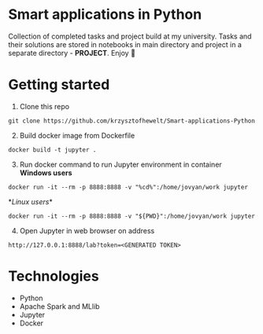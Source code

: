 # Smart applications in Python
Collection of completed tasks and project build at my university.
Tasks and their solutions are stored in notebooks in main directory and project in a separate directory - **PROJECT**.
Enjoy :muscle:

# Getting started
1. Clone this repo
```
git clone https://github.com/krzysztofhewelt/Smart-applications-Python
```
2. Build docker image from Dockerfile
```
docker build -t jupyter .
```
3. Run docker command to run Jupyter environment in container\
**Windows users**
```
docker run -it --rm -p 8888:8888 -v "%cd%":/home/jovyan/work jupyter
```
\**Linux users**
```
docker run -it --rm -p 8888:8888 -v "${PWD}":/home/jovyan/work jupyter
```
4. Open Jupyter in web browser on address
```
http://127.0.0.1:8888/lab?token=<GENERATED TOKEN>
```

# Technologies
- Python
- Apache Spark and MLlib
- Jupyter
- Docker
